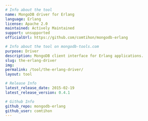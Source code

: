 ```yaml
---
# Info about the tool
name: MongoDB driver for Erlang
language: Erlang
license: Apache 2.0
maintained: Actively Maintained
support: unsupported
officialUrl: https://github.com/comtihon/mongodb-erlang

# Info about the tool on mongodb-tools.com
purpose: Driver
description: MongoDB client interface for Erlang applications.
slug: the-erlang-driver
img: 
permalink: /tool/the-erlang-driver/
layout: tool

# Release Info
latest_release_date: 2015-02-19
latest_release_version: 0.4.1

# Github Info
github_repo: mongodb-erlang
github_user: comtihon
---
```

